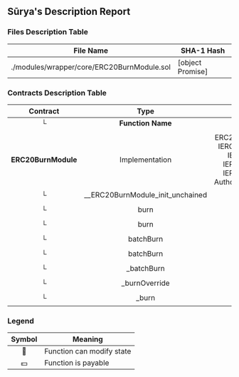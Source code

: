 ## Sūrya's Description Report

### Files Description Table


|  File Name  |  SHA-1 Hash  |
|-------------|--------------|
| ./modules/wrapper/core/ERC20BurnModule.sol | [object Promise] |


### Contracts Description Table


|  Contract  |         Type        |       Bases      |                  |                 |
|:----------:|:-------------------:|:----------------:|:----------------:|:---------------:|
|     └      |  **Function Name**  |  **Visibility**  |  **Mutability**  |  **Modifiers**  |
||||||
| **ERC20BurnModule** | Implementation | ERC20Upgradeable, IERC20Allowance, IBurnERC20, IERC3643Burn, IERC7551Burn, AuthorizationModule |||
| └ | __ERC20BurnModule_init_unchained | Internal 🔒 | 🛑  | onlyInitializing |
| └ | burn | Public ❗️ | 🛑  | onlyRole |
| └ | burn | Public ❗️ | 🛑  | onlyRole |
| └ | batchBurn | Public ❗️ | 🛑  | onlyRole |
| └ | batchBurn | Public ❗️ | 🛑  | onlyRole |
| └ | _batchBurn | Internal 🔒 | 🛑  | |
| └ | _burnOverride | Internal 🔒 | 🛑  | |
| └ | _burn | Internal 🔒 | 🛑  | |


### Legend

|  Symbol  |  Meaning  |
|:--------:|-----------|
|    🛑    | Function can modify state |
|    💵    | Function is payable |
